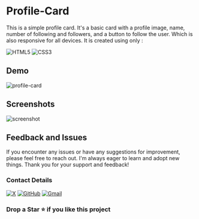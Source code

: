 # Profile-Card

This is a simple profile card. It's a basic card with a profile image, name, number of following and followers, and a button to follow the user. Which is also responsive for all devices. It is created using only :

![HTML5](https://img.shields.io/badge/html5-%23E34F26.svg?style=for-the-badge&logo=html5&logoColor=white)
![CSS3](https://img.shields.io/badge/css3-%231572B6.svg?style=for-the-badge&logo=css3&logoColor=white)

## Demo

![profile-card](https://github.com/PartikBolan/profile-card/assets/157514773/fbfb4c56-e756-49f8-a6bc-333615ab3dfd)

## Screenshots

![screenshot](https://github.com/PartikBolan/profile-card/assets/157514773/6251bc1f-5e5f-46ab-97b9-2f03a37a967f)

## Feedback and Issues

If you encounter any issues or have any suggestions for improvement, please feel free to reach out. I'm always eager to learn and adopt new things. Thank you for your support and feedback!

### Contact Details

 [![X](https://img.shields.io/badge/Twitter-%23000000.svg?style=for-the-badge&logo=X&logoColor=white)](https://x.com/bolanpartik10)
 [![GitHub](https://img.shields.io/badge/github-%23121011.svg?style=for-the-badge&logo=github&logoColor=white)](https://github.com/PartikBolan)
 [![Gmail](https://img.shields.io/badge/Gmail-D14836?style=for-the-badge&logo=gmail&logoColor=white)](mailto:bolanpartik@gmail.com)

### Drop a Star ⭐️ if you like this project
